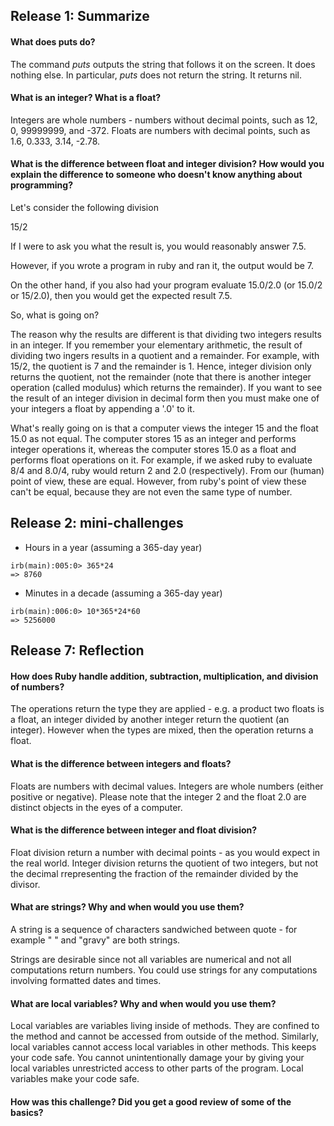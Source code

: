 ## Release 1: Summarize

#### What does puts do?

The command *puts* outputs the string that follows it on the screen. It does nothing else. In particular, *puts* does not return the string.
It returns nil.

#### What is an integer? What is a float?

Integers are whole numbers - numbers without decimal points, such as 12, 0, 99999999, and -372.
Floats are numbers with decimal points, such as 1.6, 0.333, 3.14, -2.78.

#### What is the difference between float and integer division? How would you explain the difference to someone who doesn't know anything about programming?

Let's consider the following division

15/2

If I were to ask you what the result is, you would reasonably answer 7.5.

However, if you wrote a program in ruby and ran it, the output would be 7.

On the other hand, if you also had your program evaluate 15.0/2.0 (or 15.0/2 or 15/2.0), then you would get the expected result 7.5.

So, what is going on?

The reason why the results are different is that dividing two integers results in an integer.
If you remember your elementary arithmetic, the result of dividing two ingers results in a quotient and a remainder.
For example, with 15/2, the quotient is 7 and the remainder is 1.
Hence, integer division only returns the quotient, not the remainder (note that there is another integer operation (called modulus) which returns the remainder).
If you want to see the result of an integer division in decimal form then you must make one of your integers a float by appending a '.0' to it.

What's really going on is that a computer views the integer 15 and the float 15.0 as not equal. The computer stores 15 as an integer and performs integer operations it, whereas the computer stores 15.0 as a float and performs float operations on it. For example, if we asked ruby to evaluate 8/4 and 8.0/4, ruby would return 2 and 2.0 (respectively). From our (human) point of view, these are equal. However, from ruby's point of view these can't be equal, because they are not even the same type of number.

## Release 2: mini-challenges

* Hours in a year (assuming a 365-day year)

```
irb(main):005:0> 365*24
=> 8760
```

* Minutes in a decade (assuming a 365-day year)

```
irb(main):006:0> 10*365*24*60
=> 5256000

```

## Release 7: Reflection

#### How does Ruby handle addition, subtraction, multiplication, and division of numbers?

The operations return the type they are applied - e.g. a product two floats is a float, an integer divided by another integer return the quotient (an integer).
However when the types are mixed, then the operation returns a float.

#### What is the difference between integers and floats?

Floats are numbers with decimal values. Integers are whole numbers (either positive or negative).
Please note that the integer 2 and the float 2.0 are distinct objects in the eyes of a computer.

#### What is the difference between integer and float division?

Float division return a number with decimal points - as you would expect in the real world.
Integer division returns the quotient of two integers, but not the decimal rrepresenting the fraction of the remainder divided by the divisor.

#### What are strings? Why and when would you use them?

A string is a sequence of characters sandwiched between quote - for example " " and  "gravy" are both strings.

Strings are desirable since not all variables are numerical and not all computations return numbers. You could use strings for any computations involving formatted dates and times. 

#### What are local variables? Why and when would you use them?

Local variables are variables living inside of methods. They are confined to the method and cannot be accessed from outside of the method. Similarly, local variables cannot access local variables in other methods. This keeps your code safe. You cannot unintentionally damage your by giving your local variables unrestricted access to other parts of the program. Local variables make your code safe.



#### How was this challenge? Did you get a good review of some of the basics?